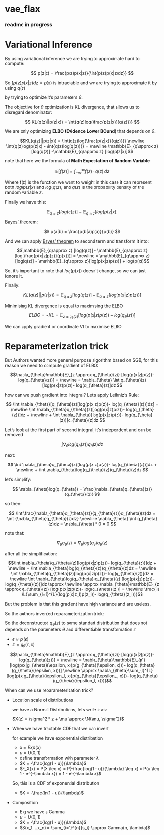 # vae_flax

### readme in progress

# Variational Inference

By using variational inference we are trying to approximate hard to compute:

$$
p(z|x) = \frac{p(z)p(x|z)}{\int{p(z)p(x|z)dz}}
$$

So $\int{p(z)p(x|z)dz} = p(x)$ is intractable and we are trying to approximate it by using $q(z)$

by trying to optimize it’s parameters $\theta$. 

The objective for $\theta$ optimization is KL divergence, that allows us to disregard denominator:

$$
KL(q(z)||p(z|x)) = \int{q(z)log(\frac{p(z|x)}{q(z)})}
$$

We are only optimizing **ELBO (Evidence Lower BOund)** that depends on $\theta$.

```math
KL(q(z)||p(z|x)) = \int{q(z)log(\frac{p(z|x)}{q(z)})} \newline \int{q(z)log(p(z|x) - \int{q(z)log(q(z))}}  = \newline \mathbb{E}_{q\approx z} [log(q(z)] -\mathbb{E}_{q\approx z} [log(p(z|x)]
```


note that here we the formula of **Math Expectation of Random Variable**

$$
\mathbb{E}[f(z)] = \int_{-\infty}^{\infty} f(z) \cdot q(z) \, dz
$$

Where f(z) is the function we want to weight in this case it can represent both $log(p(z|x)$ and  $log(q(z)$, and $q(z)$ is the probability density of the random variable $z$.

Finally we have this: 

```math
\mathbb{E}_{q\approx z} [log(q(z)] - \mathbb{E}_{q\approx z} [log(p(z|x)]
```

[Bayes’ theorem](https://en.wikipedia.org/wiki/Bayes%27_theorem):

$$
p(a|b) = \frac{p(b|a)p(a)}{p(b)}
$$

And we can apply [Bayes’ theorem](https://en.wikipedia.org/wiki/Bayes%27_theorem) to second term and transform it into: 

 

```math
\mathbb{E}_{q\approx z} [log(q(z)] - \mathbb{E}_{q\approx z} [log(\frac{p(x|z)p(z)}{p(x)})] = \newline = \mathbb{E}_{q\approx z} [log(q(z)] - \mathbb{E}_{q\approx z}[log(p(x|z)p(z))] + log(p(x))
```

So, it’s important to note that $log(p(x))$  doesn’t change, so we can just ignore it.

Finally:

```math
KL(q(z)||p(z|x)) = \mathbb{E}_{q\approx z} [log(q(z)] - \mathbb{E}_{q\approx z} [log(p(x|z)p(z))]
```

Minimising KL divergence is equal to maximising the ELBO

```math
ELBO = -KL = \mathbb{E}_{z \approx q_{\theta}(z)} [log(p(x|z)p(z))- log(q_{\theta}(z))]
```

We can apply gradient or coordinate VI to maximise ELBO

# Reparameterization trick

But Authors wanted more general purpose algorithm based on SGB, for this reason we need to compute gradient of ELBO: 

```math
\nabla_{\theta}\mathbb{E}_{z \approx q_{\theta}(z)} [log(p(x|z)p(z))- log(q_{\theta}(z))] = \newline = \nabla_{\theta} \int q_{\theta}(z)[log(p(x|z)p(z))- log(q_{\theta}(z)]dz 
```

how can we push gradient into integral? 
Let’s apply Leibniz’s Rule: 

$$
\int \nabla_{\theta}[q_{\theta}(z)[log(p(x|z)p(z))- log(q_{\theta}(z))]dz]  = \newline \int \nabla_{\theta}q_{\theta}(z)[log(p(x|z)p(z))- log(q_{\theta}(z))]dz + \newline +  \int \nabla_{\theta}[log(p(x|z)p(z))- log(q_{\theta}(z))]q_{\theta}(z)dz
$$

Let’s look at the first part of second integral, it’s independent and can be removed

$$
\int \nabla_{\theta}log(q_{\theta}(z))q_{\theta}(z)dz
$$

next:

$$
\int \nabla_{\theta}q_{\theta}(z)[log(p(x|z)p(z))- log(q_{\theta}(z))]dz + \newline +  \int \nabla_{\theta}log(q_{\theta}(z))q_{\theta}(z)dz 
$$

let’s simplify: 

$$
\nabla_{\theta}log(q_{\theta}) = \frac{\nabla_{\theta}q_{\theta}(z)}{q_{\theta}(z)}
$$

so then: 

$$
\int \frac{\nabla_{\theta}q_{\theta}(z)}{q_{\theta}(z)}q_{\theta}(z)dz  = \int {\nabla_{\theta}q_{\theta}(z)dz} \newline \nabla_{\theta} \int q_{\theta}(z)dz = \nabla_{\theta}  * 0 = 0
$$

note that: 

$$
\nabla_{\theta}q_{\theta}(z) = \nabla_{\theta}log(q_{\theta})q_{\theta}(z) 
$$

after all the simplification:

```math
\int \nabla_{\theta}q_{\theta}(z)[log(p(x|z)p(z))- log(q_{\theta}(z))]dz + \newline +  \int \nabla_{\theta}log(q_{\theta}(z))q_{\theta}(z)dz =  \newline
\int \nabla_{\theta}q_{\theta}(z)[log(p(x|z)p(z))- log(q_{\theta}(z))]dz =  \newline
\int \nabla_{\theta}log(q_{\theta})q_{\theta}(z) [log(p(x|z)p(z))- log(q_{\theta}(z))]dz \approx \newline \approx \nabla_{\theta}\mathbb{E}_{z \approx q_{\theta}(z)} [log(p(x|z)p(z))- log(q_{\theta}(z))] = \newline \frac{1}{L}\sum_{l=1}^{L}{log(p(x|z_l)p(z_l))- log(q_{\theta}(z_l))}
```

But the problem is that this gradient have high variance and are useless.

So the authors invented reparameterization trick:

So the deconstructed $q_{\theta}(z)$  to some standart distribution that does not depends on the parameters $\theta$  and differentiable transformation $\epsilon$

- $\epsilon \approx p'(\epsilon)$
- $z = g_{\theta}(\epsilon, x)$

```math
\nabla_{\theta}\mathbb{E}_{z \approx q_{\theta}(z)} [log(p(x|z)p(z))- log(q_{\theta}(z))] = \newline = \nabla_{\theta}\mathbb{E}_{p'} [log(p(x|g_{\theta}(\epsilon, x))p(g_{\theta}(\epsilon, x)))- log(q_{\theta}(g_{\theta}(\epsilon, x)))] \newline \approx \nabla_{\theta}\sum_{l}^{L} [log(p(x|g_{\theta}(\epsilon_l, x))p(g_{\theta}(\epsilon_l, x)))- log(q_{\theta}(g_{\theta}(\epsilon_l, x)))]
```

When can we use reparameterization trick?

- Location scale of distributions
    
    we have a Normal Distributions, lets write $z$ as: 
    
    
    $X(z) = \sigma^2 * z + \mu \approx \N(\mu, \sigma^2)$
    
    

- When we have tractable CDF that we can invert
    
    for example we have exponential distribution
    
    - $x = Exp(x)$
    - $u = U(0, 1)$
    - define transformation with parameter $\lambda$
    - $X = -\frac{log(1 - u)}{\lambda}$
    - $F_X(x) = P(X \leq x) = P(-\frac{log(1 - u)}{\lambda} \leq x) = P(u \leq 1 - e^{-\lambda x}) =  1 - e^{-\lambda x}$
    
    So, this is a CDF of exponential distribution
    
    - $X = -\frac{ln(1 - u)}{\lambda}$
- Composition
    - E.g we have a Gamma
    - $u = U(0, 1)$
    - $X = -\frac{log(1 - u)}{\lambda}$
    - $S(x_1. ..x_n) = \sum_{i=1}^{n}{s_i} \approx Gamma(n, \lambda)$
